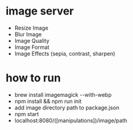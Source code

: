 # image server
- Resize Image
- Blur Image
- Image Quality
- Image Format
- Image Effects (sepia, contrast, sharpen)


# how to run
- brew install imagemagick --with-webp
- npm install && npm run init
- add image directory path to package.json
- npm start
- localhost:8080/([manipulations])/image/path